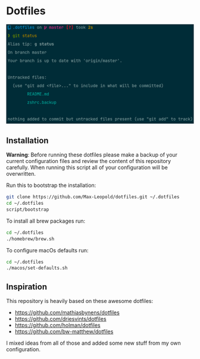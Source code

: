 # Dotfiles

![img_1.png](img/screenshot.png)

## Installation

**Warning**: Before running these dotfiles please make a backup of your current configuration files and review the content of this repository carefully.
When running this script all of your configuration will be overwritten. 

Run this to bootstrap the installation:
```bash
git clone https://github.com/Max-Leopold/dotfiles.git ~/.dotfiles
cd ~/.dotfiles
script/bootstrap
```

To install all brew packages run:
```bash
cd ~/.dotfiles
./homebrew/brew.sh 
```

To configure macOs defaults run:
```bash
cd ~/.dotfiles
./macos/set-defaults.sh 
```

## Inspiration

This repository is heavily based on these awesome dotfiles:

- https://github.com/mathiasbynens/dotfiles
- https://github.com/driesvints/dotfiles
- https://github.com/holman/dotfiles
- https://github.com/bw-matthew/dotfiles

I mixed ideas from all of those and added some new stuff from my own configuration.